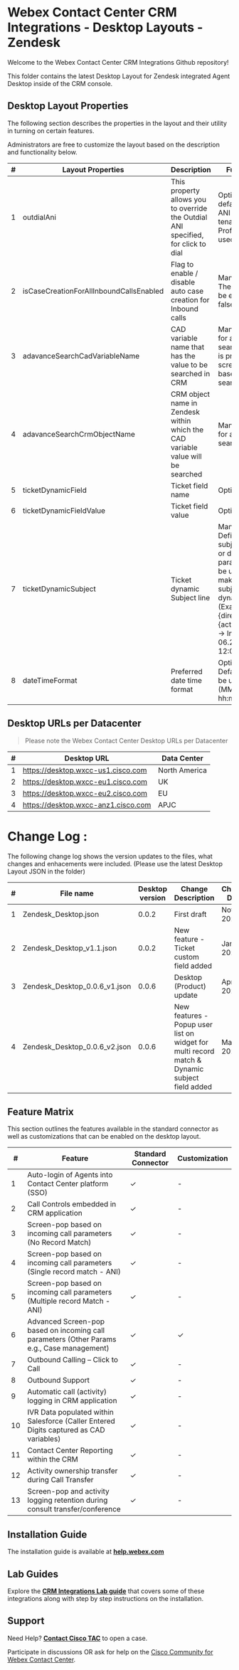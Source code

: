 # Webex Contact Center CRM Integrations - Desktop Layouts - Zendesk

Welcome to the Webex Contact Center CRM Integrations Github repository!

This folder contains the latest Desktop Layout for Zendesk integrated Agent Desktop inside of the CRM console.

## Desktop Layout Properties

The following section describes the properties in the layout and their utility in turning on certain features.

Administrators are free to customize the layout based on the description and functionality below.

| #   | Layout Properties                       | Description                                                                       | Functionality                                                                                                                                                                                                                |
| --- | --------------------------------------- | --------------------------------------------------------------------------------- | ---------------------------------------------------------------------------------------------------------------------------------------------------------------------------------------------------------------------------- |
| 1   | outdialAni                              | This property allows you to override the Outdial ANI specified, for click to dial | Optional field. The default Outdial ANI set on the tenant or Agent Profile will be used.                                                                                                                                     |
| 2   | isCaseCreationForAllInboundCallsEnabled | Flag to enable / disable auto case creation for Inbound calls                     | Mandatory field. The value should be either true or false.                                                                                                                                                                   |
| 3   | adavanceSearchCadVariableName           | CAD variable name that has the value to be searched in CRM                        | Mandatory field for advanced search. If no value is provided, screenpop will be based on ANI search.                                                                                                                         |
| 4   | adavanceSearchCrmObjectName             | CRM object name in Zendesk within which the CAD variable value will be searched   | Mandatory field for advanced search.                                                                                                                                                                                         |
| 5   | ticketDynamicField                      | Ticket field name                                                                 | Optional field.                                                                                                                                                                                                              |
| 6   | ticketDynamicFieldValue                 | Ticket field value                                                                | Optional field.                                                                                                                                                                                                              |
| 7   | ticketDynamicSubject                    | Ticket dynamic Subject line                                                       | Mandatory field. Define your own subject line (static or dynamic). Call parameters can be used for making the subject line dynamic (Example : {direction} call at {activityDateTime} -> Inbound call at 06.29.2022 12:01 p ) |
| 8   | dateTimeFormat                          | Preferred date time format                                                        | Optional field - Default value will be used (MM.dd.yyyy hh:mm a)                                                                                                                                                             |

## Desktop URLs per Datacenter

> Please note the Webex Contact Center Desktop URLs per Datacenter

| #   | Desktop URL                         | Data Center   |
| --- | ----------------------------------- | ------------- |
| 1   | https://desktop.wxcc-us1.cisco.com  | North America |
| 2   | https://desktop.wxcc-eu1.cisco.com  | UK            |
| 3   | https://desktop.wxcc-eu2.cisco.com  | EU            |
| 4   | https://desktop.wxcc-anz1.cisco.com | APJC          |

# Change Log :

The following change log shows the version updates to the files, what changes and enhacements were included.
(Please use the latest Desktop Layout JSON in the folder)

| #   | File name                     | Desktop version | Change Description                                                                            | Change Date |
| --- | ----------------------------- | --------------- | --------------------------------------------------------------------------------------------- | ----------- |
| 1   | Zendesk_Desktop.json          | 0.0.2           | First draft                                                                                   | Nov 2021    |
| 2   | Zendesk_Desktop_v1.1.json     | 0.0.2           | New feature - Ticket custom field added                                                       | Jan 2022    |
| 3   | Zendesk_Desktop_0.0.6_v1.json | 0.0.6           | Desktop (Product) update                                                                      | April 2022  |
| 4   | Zendesk_Desktop_0.0.6_v2.json | 0.0.6           | New features - Popup user list on widget for multi record match & Dynamic subject field added | May 2022    |

## Feature Matrix

This section outlines the features available in the standard connector as well as customizations that can be enabled on the desktop layout.

| #   | Feature​                                                                                    | Standard Connector | Customization |
| --- | ------------------------------------------------------------------------------------------- | ------------------ | ------------- |
| 1   | Auto-login of Agents into Contact Center platform (SSO)​                                    | &check;            | -             |
| 2   | Call Controls embedded in CRM application                                                   | &check;            | -             |
| 3   | Screen-pop based on incoming call parameters (No Record Match)                              | &check;            | -             |
| 4   | Screen-pop based on incoming call parameters (Single record match - ANI)​                   | &check;            | -             |
| 5   | Screen-pop based on incoming call parameters (Multiple record Match - ANI)​                 | &check;            | -             |
| 6   | Advanced Screen-pop based on incoming call parameters (Other Params e.g., Case management)​ | &check;            | &check;       |
| 7   | Outbound Calling – Click to Call​                                                           | &check;            | -             |
| 8   | Outbound Support                                                                            | &check;            | -             |
| 9   | Automatic call (activity) logging in CRM application                                        | &check;            | -             |
| 10  | IVR Data populated within Salesforce (Caller Entered Digits captured as CAD variables)​     | &check;            | -             |
| 11  | Contact Center Reporting within the CRM​                                                    | &check;            | -             |
| 12  | Activity ownership transfer during Call Transfer​                                           | &check;            | -             |
| 13  | Screen-pop and activity logging retention during consult transfer/conference​               | &check;            | -             |

## Installation Guide

The installation guide is available at **[help.webex.com](https://help.webex.com/en-us/article/jg2krv/Integrate-Webex-Contact-Center-with-Zendesk)**

## Lab Guides

Explore the **[CRM Integrations Lab guide](https://wxcctechsummit.github.io/wxcclabguides/TechSummitRoW_2021/CRM.html)** that covers some of these integrations along with step by step instructions on the installation.

## Support

Need Help? **[Contact Cisco TAC](https://cisco.com/go/tac)** to open a case.

Participate in discussions OR ask for help on the [Cisco Community for Webex Contact Center](https://community.cisco.com/t5/contact-center/bd-p/5926-discussions-contact-center).
